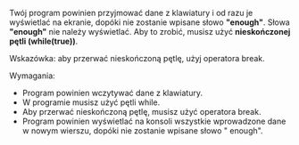Twój program powinien przyjmować dane z klawiatury i od razu je wyświetlać na ekranie,
dopóki nie zostanie wpisane słowo **"enough"**. Słowa **"enough"** nie należy wyświetlać.
Aby to zrobić, musisz użyć **nieskończonej pętli (while(true))**.

Wskazówka: aby przerwać nieskończoną pętlę, użyj operatora break.

Wymagania:

- Program powinien wczytywać dane z klawiatury.
- W programie musisz użyć pętli while.
- Aby przerwać nieskończoną pętlę, musisz użyć operatora break.
- Program powinien wyświetlać na konsoli wszystkie wprowadzone dane w nowym wierszu, dopóki nie zostanie wpisane słowo "
  enough".